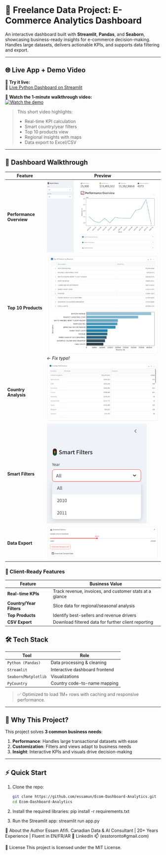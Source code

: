 # 💼 Freelance Data Project: E-Commerce Analytics Dashboard  
An interactive dashboard built with **Streamlit**, **Pandas**, and **Seaborn**, showcasing business-ready insights for e-commerce decision-making. Handles large datasets, delivers actionable KPIs, and supports data filtering and export.

---

## 🌐 Live App + Demo Video

🧪 **Try it live:**  
🔗 [Live Python Dashboard on Streamlit](https://ecom-dashboard-analytics-4rgfidzx3p9dhpbgrexhpv.streamlit.app/)

🎥 **Watch the 1-minute walkthrough video:**  
[![Watch the demo](https://img.youtube.com/vi/fGtpXKODpbY/0.jpg)](https://youtu.be/fGtpXKODpbY)

> This short video highlights:
> - Real-time KPI calculation
> - Smart country/year filters
> - Top 10 products view
> - Regional insights with maps
> - Data export to Excel/CSV

---

## 📸 Dashboard Walkthrough  

| Feature              | Preview                                                                 |
|----------------------|-------------------------------------------------------------------------|
| **Performance Overview** | ![Performance Overview](screenshots/PerformanceOverview.png)           |
| **Top 10 Products**      | ![Top Products](screenshots/To10ProductsByRevenue.png) *← Fix typo!*   |
| **Country Analysis**     | ![Country Performance](screenshots/CountryPerformance.png)             |
| **Smart Filters**        | ![Filters](screenshots/SmartFilters.png)                               |
| **Data Export**          | ![Download Options](screenshots/DownloadOption.png)                    |


### **🚀 Client-Ready Features**  
| Feature           | Business Value                          |  
|-------------------|----------------------------------------|  
| **Real-time KPIs**  | Track revenue, invoices, and customer stats at a glance |  
| **Country/Year Filters** | Slice data for regional/seasonal analysis |  
| **Top Products** | Identify best-sellers and revenue drivers |  
| **CSV Export** | Download filtered data for further client reporting |  


## 🛠️ Tech Stack

| Tool            | Role                         |
|-----------------|------------------------------|
| `Python (Pandas)` | Data processing & cleaning    |
| `Streamlit`     | Interactive dashboard frontend |
| `Seaborn`/`Matplotlib` | Visualizations                |
| `PyCountry`     | Country code-to-name mapping   |

> ✅ Optimized to load 1M+ rows with caching and responsive performance.

---

## 📌 Why This Project?

This project solves **3 common business needs**:
1. **Performance**: Handles large transactional datasets with ease  
2. **Customization**: Filters and views adapt to business needs  
3. **Insight**: Interactive KPIs and visuals drive decision-making

---


## ⚡ Quick Start

1. Clone the repo:
   ```bash
   git clone https://github.com/essamun/Ecom-Dashboard-Analytics.git
   cd Ecom-Dashboard-Analytics
2. Install the required libraries:
   pip install -r requirements.txt

3. Run the Streamlit app:
   streamlit run app.py

🙋 About the Author
Essam Afifi.
Canadian Data & AI Consultant | 20+ Years Experience | Fluent in EN/FR/AR
🔗 LinkedIn
📫 (esstoronto#gmail.com)

📜 License
This project is licensed under the MIT License.
